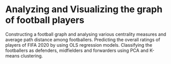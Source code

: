
# Analyzing and Visualizing the graph of football players

Constructing a football graph and analysing various centrality measures and average path distance among footballers.
Predicting the overall ratings of players of FIFA 2020 by using OLS regression models.
Classifying the footballers as defenders, midfielders and forwarders using PCA and K-means clustering.
